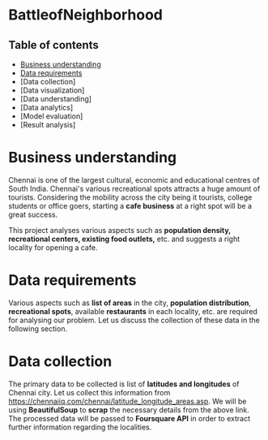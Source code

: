 # BattleofNeighborhood

## **Table of contents**


*   [Business understanding](#intro)
*   [Data requirements](#requirements)
*   [Data collection]
*   [Data visualization]
*   [Data understanding]
*   [Data analytics]
*   [Model evaluation]
*   [Result analysis]

# **Business understanding** <a name="intro"></a>

Chennai is one of the largest cultural, economic and educational centres of South India. Chennai's various recreational spots attracts a huge amount of tourists. Considering the mobility across the city being it tourists, college students or office goers, starting a **cafe business** at a right spot will be a great success. 

This project analyses various aspects such as **population density, recreational centers, existing food outlets,** etc. and suggests a right locality for opening a cafe.

# Data requirements <a name="requirements"></a>

Various aspects such as **list of areas** in the city, **population distribution**, **recreational spots**, available **restaurants** in each locality, etc. are required for analysing our problem. Let us discuss the collection of these data in the following section.

# Data collection
The primary data to be collected is list of **latitudes and longitudes** of Chennai city. Let us collect this information from https://chennaiiq.com/chennai/latitude_longitude_areas.asp. We will be using **BeautifulSoup** to **scrap** the necessary details from the above link. The processed data will be passed to **Foursquare API** in order to extract further information regarding the localities.
